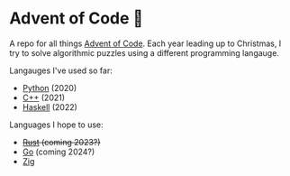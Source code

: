 # Advent of Code :christmas_tree:

A repo for all things [Advent of Code](https://adventofcode.com/). Each year leading up to Christmas, I try to solve algorithmic puzzles using a different programming langauge. 

Langauges I've used so far:
* [Python](https://github.com/TahsinAhmed13/Advent-of-Code/tree/main/2020) (2020)
* [C++](https://github.com/TahsinAhmed13/Advent-of-Code/tree/main/2021) (2021) 
* [Haskell](https://github.com/TahsinAhmed13/Advent-of-Code/tree/main/2022) (2022)

Languages I hope to use: 
* ~~[Rust](https://www.rust-lang.org/) (coming 2023?)~~
* [Go](https://go.dev/) (coming 2024?)
* [Zig](https://ziglang.org/)